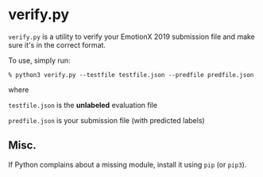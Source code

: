 # verify.py
`verify.py` is a utility to verify your EmotionX 2019 submission file and make sure it's in the correct format.

To use, simply run:

`% python3 verify.py --testfile testfile.json --predfile predfile.json`

where

`testfile.json` is the **unlabeled** evaluation file

`predfile.json` is your submission file (with predicted labels)

## Misc.
If Python complains about a missing module, install it using `pip` (or `pip3`).
